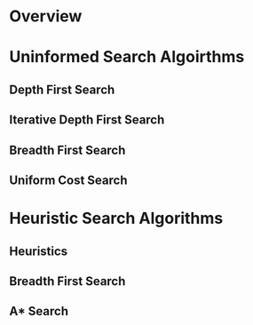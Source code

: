 # Overview

# Uninformed Search Algoirthms

## Depth First Search

## Iterative Depth First Search

## Breadth First Search

## Uniform Cost Search

# Heuristic Search Algorithms

## Heuristics

## Breadth First Search

## A* Search

